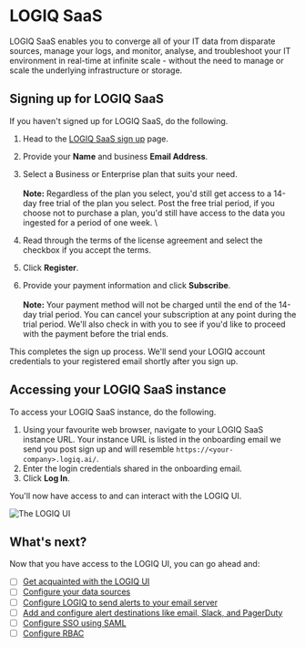 # LOGIQ SaaS

LOGIQ SaaS enables you to converge all of your IT data from disparate sources, manage your logs, and monitor, analyse, and troubleshoot your IT environment in real-time at infinite scale - without the need to manage or scale the underlying infrastructure or storage.&#x20;

## Signing up for LOGIQ SaaS

If you haven't signed up for LOGIQ SaaS, do the following.

1. Head to the [LOGIQ SaaS sign up](https://logiq.ai/get-started-logiq/) page.&#x20;
2. Provide your **Name** and business **Email Address**.&#x20;
3. Select a Business or Enterprise plan that suits your need. \
   \
   **Note:** Regardless of the plan you select, you'd still get access to a 14-day free trial of the plan you select. Post the free trial period, if you choose not to purchase a plan, you'd still have access to the data you ingested for a period of one week. \

4. Read through the terms of the license agreement and select the checkbox if you accept the terms.&#x20;
5. Click **Register**.&#x20;
6. Provide your payment information and click **Subscribe**. \
   \
   **Note:** Your payment method will not be charged until the end of the 14-day trial period. You can cancel your subscription at any point during the trial period. We'll also check in with you to see if you'd like to proceed with the payment before the trial ends.&#x20;

This completes the sign up process. We'll send your LOGIQ account credentials to your registered email shortly after you sign up.&#x20;

## Accessing your LOGIQ SaaS instance

To access your LOGIQ SaaS instance, do the following.&#x20;

1. Using your favourite web browser, navigate to your LOGIQ SaaS instance URL. Your instance URL is listed in the onboarding email we send you post sign up and will resemble `https://<your-company>.logiq.ai/`.
2. Enter the login credentials shared in the onboarding email.&#x20;
3. Click **Log In**.&#x20;

You'll now have access to and can interact with the LOGIQ UI.&#x20;

![The LOGIQ UI](https://lh4.googleusercontent.com/\_5o9G6CP8d6QWAZuDx5wT8NH1U4EvyBwiIjSRqhdXVBDg6c7G9l1FfDVF1pL-YzClPaG0OoX\_sJQaUIrBqU9oe4XkDmgMzZRQS06qDdMjc7cQs1WHcypJKbEdNZXanASXKBvoOpY=s0)

## What's next?

Now that you have access to the LOGIQ UI, you can go ahead and:

* [ ] [Get acquainted with the LOGIQ UI](../vewing-logs/the-logiq-ui.md)
* [ ] [Configure your data sources](../integrations/overview.md)
* [ ] [Configure LOGIQ to send alerts to your email server](../logiq-ui-configuration/email-configuration-setup.md)
* [ ] [Add and configure alert destinations like email, Slack, and PagerDuty](../logiq-ui-configuration/alert-destinations.md)
* [ ] [Configure SSO using SAML](../logiq-ui-configuration/single-sign-on-configuration.md)
* [ ] [Configure RBAC](../vewing-logs/configuring-rbac.md)
